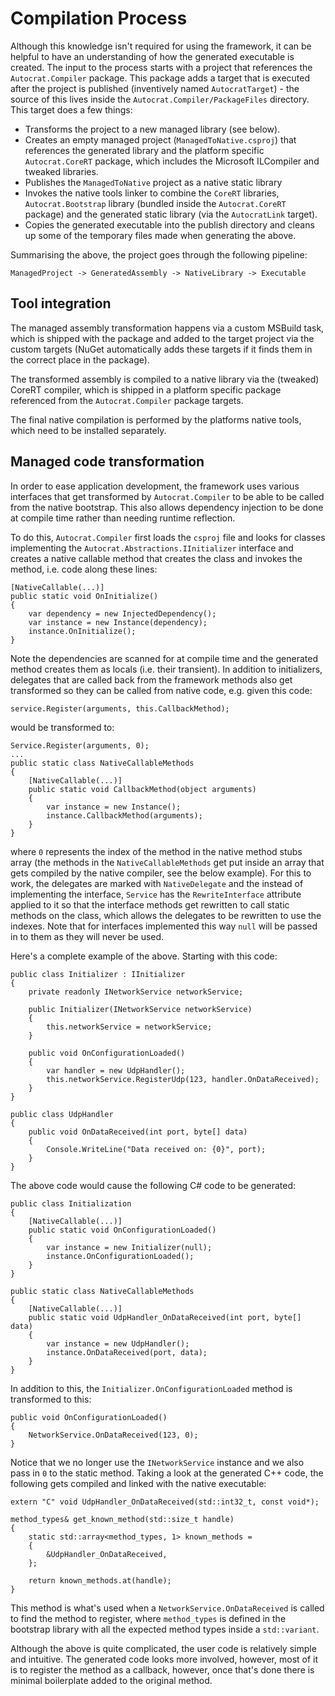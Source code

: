# Compilation Process

Although this knowledge isn't required for using the framework, it can be
helpful to have an understanding of how the generated executable is created.
The input to the process starts with a project that references the
`Autocrat.Compiler` package. This package adds a target that is executed after
the project is published (inventively named `AutocratTarget`) - the source of
this lives inside the `Autocrat.Compiler/PackageFiles` directory. This target
does a few things:

+ Transforms the project to a new managed library (see below).
+ Creates an empty managed project (`ManagedToNative.csproj`) that references
  the generated library and the platform specific `Autocrat.CoreRT` package,
  which includes the Microsoft ILCompiler and tweaked libraries.
+ Publishes the `ManagedToNative` project as a native static library
+ Invokes the native tools linker to combine the `CoreRT` libraries,
  `Autocrat.Bootstrap` library (bundled inside the `Autocrat.CoreRT` package)
  and the generated static library (via the `AutocratLink` target).
+ Copies the generated executable into the publish directory and cleans up some
  of the temporary files made when generating the above.

Summarising the above, the project goes through the following pipeline:

    ManagedProject -> GeneratedAssembly -> NativeLibrary -> Executable

## Tool integration

The managed assembly transformation happens via a custom MSBuild task, which is
shipped with the package and added to the target project via the custom targets
(NuGet automatically adds these targets if it finds them in the correct place in
the package).

The transformed assembly is compiled to a native library via the (tweaked)
CoreRT compiler, which is shipped in a platform specific package referenced from
the `Autocrat.Compiler` package targets.

The final native compilation is performed by the platforms native tools, which
need to be installed separately.

## Managed code transformation

In order to ease application development, the framework uses various interfaces
that get transformed by `Autocrat.Compiler` to be able to be called from the
native bootstrap. This also allows dependency injection to be done at compile
time rather than needing runtime reflection.

To do this, `Autocrat.Compiler` first loads the `csproj` file and looks for
classes implementing the `Autocrat.Abstractions.IInitializer` interface and
creates a native callable method that creates the class and invokes the method,
i.e. code along these lines:

    [NativeCallable(...)]
    public static void OnInitialize()
    {
        var dependency = new InjectedDependency();
        var instance = new Instance(dependency);
        instance.OnInitialize();
    }

Note the dependencies are scanned for at compile time and the generated method
creates them as locals (i.e. their transient). In addition to initializers,
delegates that are called back from the framework methods also get transformed
so they can be called from native code, e.g. given this code:

    service.Register(arguments, this.CallbackMethod);

would be transformed to:

    Service.Register(arguments, 0);
    ...
    public static class NativeCallableMethods
    {
        [NativeCallable(...)]
        public static void CallbackMethod(object arguments)
        {
            var instance = new Instance();
            instance.CallbackMethod(arguments);
        }
    }

where `0` represents the index of the method in the native method stubs array
(the methods in the `NativeCallableMethods` get put inside an array that gets
compiled by the native compiler, see the below example). For this to work, the
delegates are marked with `NativeDelegate` and the instead of implementing the
interface, `Service` has the `RewriteInterface` attribute applied to it so that
the interface methods get rewritten to call static methods on the class, which
allows the delegates to be rewritten to use the indexes. Note that for
interfaces implemented this way `null` will be passed in to them as they will
never be used.

Here's a complete example of the above. Starting with this code:

    public class Initializer : IInitializer
    {
        private readonly INetworkService networkService;

        public Initializer(INetworkService networkService)
        {
            this.networkService = networkService;
        }

        public void OnConfigurationLoaded()
        {
            var handler = new UdpHandler();
            this.networkService.RegisterUdp(123, handler.OnDataReceived);
        }
    }

    public class UdpHandler
    {
        public void OnDataReceived(int port, byte[] data)
        {
            Console.WriteLine("Data received on: {0}", port);
        }
    }

The above code would cause the following C# code to be generated:

    public class Initialization
    {
        [NativeCallable(...)]
        public static void OnConfigurationLoaded()
        {
            var instance = new Initializer(null);
            instance.OnConfigurationLoaded();
        }
    }

    public static class NativeCallableMethods
    {
        [NativeCallable(...)]
        public static void UdpHandler_OnDataReceived(int port, byte[] data)
        {
            var instance = new UdpHandler();
            instance.OnDataReceived(port, data);
        }
    }

In addition to this, the `Initializer.OnConfigurationLoaded` method is
transformed to this:

    public void OnConfigurationLoaded()
    {
        NetworkService.OnDataReceived(123, 0);
    }

Notice that we no longer use the `INetworkService` instance and we also pass in
`0` to the static method. Taking a look at the generated C++ code, the
following gets compiled and linked with the native executable:

    extern "C" void UdpHandler_OnDataReceived(std::int32_t, const void*);

    method_types& get_known_method(std::size_t handle)
    {
        static std::array<method_types, 1> known_methods =
        {
            &UdpHandler_OnDataReceived,
        };

        return known_methods.at(handle);
    }

This method is what's used when a `NetworkService.OnDataReceived` is called to
find the method to register, where `method_types` is defined in the bootstrap
library with all the expected method types inside a `std::variant`.

Although the above is quite complicated, the user code is relatively simple and
intuitive. The generated code looks more involved, however, most of it is to
register the method as a callback, however, once that's done there is minimal
boilerplate added to the original method.
